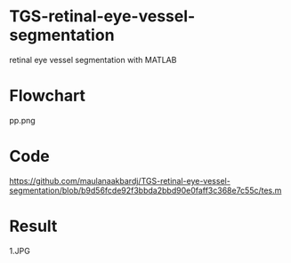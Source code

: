 # TGS-retinal-eye-vessel-segmentation
retinal eye vessel segmentation with MATLAB
# Flowchart
pp.png
# Code
https://github.com/maulanaakbardj/TGS-retinal-eye-vessel-segmentation/blob/b9d56fcde92f3bbda2bbd90e0faff3c368e7c55c/tes.m
# Result
1.JPG
